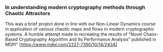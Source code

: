### In understanding modern cryptography methods through Chaotic Attractors
This was a brief project done in line with our Non-Linear Dynamics course in application of various chaotic maps and flows in modern cryptographic systems. 
A humble attempt made in recreating the results of "Novel Chaos-Based Cryptography Algorithm and Its Performance Analysis” published in MDPI"  [https://www.mdpi.com/2227-7390/10/14/2434]
